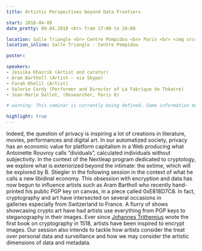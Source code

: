 ```yaml
---
title: Artistic Perspectives beyond Data Frontiers

start: 2018-04-09
date_pretty: 09.04.2018 <br> from 17:00 to 20:00

location: Salle Triangle <br> Centre Pompidou <br> Paris <br> <img src="/seminars/salletriangle.png" class="img-fluid"/>
location_inline: Salle Triangle - Centre Pompidou

poster:

speakers:
- Jessika Khazrik (Artist and curator)
- Aram Bartholl (Artist – via Skype)
- Farah Khelil (Artist)
- Valerie Cordy (Performer and Director of La Fabrique de Thêatre)
- Jean-Marie Dallet, (Researcher, Paris 8)

# warning: This seminar is currently being defined. Some information may change in the next days.

highlight: true
---
```


Indeed, the question of privacy is inspiring a lot of creations in literature, movies, performances and digital art. In our automatized society, privacy has an economic value for platform capitalism in a Web producing what Antoinette Rouvroy calls “dividuals”, calculated individuals without subjectivity. In the context of the Nextleap program dedicated to cryptology, we explore what is exteriorized beyond the intimate: the extime, which will be explored by B. Stiegler in the following session in the context of what he calls a new libidinal economy.
This obsession with encryption and data has now begun to influence artists such as Aram Bartholl who recently hand-printed his public PGP key on canvas, in a piece called 0xE818D7C8. In fact, cryptography and art have intersected on several occasions in galleries especially from Switzerland to France. A flurry of shows showcasing crypto art have had artists use everything from PGP keys to steganography in their images. Ever since [Johannes Trithemius](https://en.wikipedia.org/wiki/Johannes_Trithemius) wrote the first book on cryptography in 1518, artists have been inspired to encrypt images. Our session also intends to tackle how artists consider the treat over personal data and surveillance and how we may consider the artistic dimensions of data and metadata.



